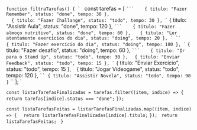 ```function filtraTarefas() { `
```  const tarefas = [ `
```    { titulo: "Fazer Remember", status: "done", tempo: 30 }, `   
```   { titulo: "Fazer Challange", status: "todo", tempo: 30 }, `
```    { titulo: "Assistir Aula", status: "done", tempo: 120 }, `
```    { titulo: "Fazer almoço nutritivo", status: "done", tempo: 60 }, `
```    { titulo: "Ler atentamente exercícios do dia", status: "doing", tempo: 20 }, `
``    { titulo: "Fazer exercício do dia", status: "doing", tempo: 180 }, `
```  { titulo: "Fazer desafio", status: "doing", tempo: 60 }, `
```    { titulo: "Ir para o Stand Up", status: "todo", tempo: 30 }, `
```   { titulo: "Enviar Feedback", status: "todo", tempo: 15 }, `
``` { titulo: "Enviar Exercício", status: "todo", tempo: 15 }, `
`   { titulo: "Jogar Videogame", status: "todo", tempo: 120 }, `
`` { titulo: "Assistir Novela", status: "todo", tempo: 90 } `
`` ]; `

`const listarTarefasFinalizadas = tarefas.filter((item, indice) => { `
` return tarefas[indice].status === "done"; `
`}); `

`const listaTarefasFeitas = listarTarefasFinalizadas.map((item, indice) => { `
`  return listarTarefasFinalizadas[indice].titulo; `
`}); `
`return listaTarefasFeitas; `
`} `